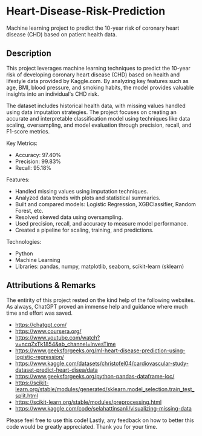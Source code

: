# Heart-Disease-Risk-Prediction
Machine learning project to predict the 10-year risk of coronary heart disease (CHD) based on patient health data.

## Description ##
This project leverages machine learning techniques to predict the 10-year risk of developing coronary heart disease (CHD) based on health and lifestyle data provided by Kaggle.com. By analyzing key features such as age, BMI, blood pressure, and smoking habits, the model provides valuable insights into an individual's CHD risk.

The dataset includes historical health data, with missing values handled using data imputation strategies. The project focuses on creating an accurate and interpretable classification model using techniques like data scaling, oversampling, and model evaluation through precision, recall, and F1-score metrics.

Key Metrics:
- Accuracy: 97.40%
- Precision: 99.83%
- Recall: 95.18%

Features: 
- Handled missing values using imputation techniques.
- Analyzed data trends with plots and statistical summaries.
- Built and compared models: Logistic Regression, XGBClassifier, Random Forest, etc.
- Resolved skewed data using oversampling.
- Used precision, recall, and accuracy to measure model performance.
- Created a pipeline for scaling, training, and predictions.

Technologies:
- Python
- Machine Learning
- Libraries: pandas, numpy, matplotlib, seaborn, scikit-learn (sklearn)

## Attributions & Remarks ##
The entirity of this project rested on the kind help of the following websites. As always, ChatGPT proved an immense help and guidance where much time and effort was saved.

- https://chatgpt.com/
- https://www.coursera.org/
- https://www.youtube.com/watch?v=ncqZxTk1854&ab_channel=InvesTime
- https://www.geeksforgeeks.org/ml-heart-disease-prediction-using-logistic-regression/
- https://www.kaggle.com/datasets/christofel04/cardiovascular-study-dataset-predict-heart-disea/data
- https://www.geeksforgeeks.org/python-pandas-dataframe-loc/
- https://scikit-learn.org/stable/modules/generated/sklearn.model_selection.train_test_split.html
- https://scikit-learn.org/stable/modules/preprocessing.html
- https://www.kaggle.com/code/selahattinsanli/visualizing-missing-data

Please feel free to use this code! Lastly, any feedback on how to better this code would be greatly appreciated. Thank you for your time.
